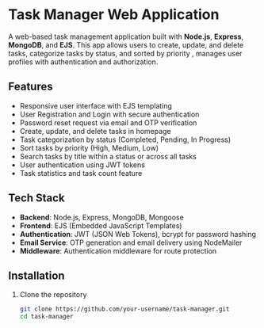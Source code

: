 # Task Manager Web Application

A web-based task management application built with **Node.js**, **Express**, **MongoDB**, and **EJS**. This app allows users to create, update, and delete tasks, categorize tasks by status, and sorted by priority , manages user profiles with authentication and authorization.

## Features

- Responsive user interface with EJS templating
- User Registration and Login with secure authentication
- Password reset request via email and OTP verification
- Create, update, and delete tasks in homepage
- Task categorization by status (Completed, Pending, In Progress)
- Sort tasks by priority (High, Medium, Low)
- Search tasks by title within a status or across all tasks
- User authentication using JWT tokens
- Task statistics and task count feature

## Tech Stack

- **Backend**: Node.js, Express, MongoDB, Mongoose
- **Frontend**: EJS (Embedded JavaScript Templates)
- **Authentication**: JWT (JSON Web Tokens), bcrypt for password hashing
- **Email Service**: OTP generation and email delivery using NodeMailer
- **Middleware**: Authentication middleware for route protection

## Installation

1. Clone the repository
   ```bash
   git clone https://github.com/your-username/task-manager.git
   cd task-manager
